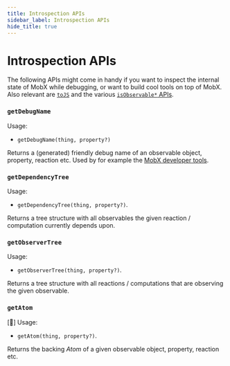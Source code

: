 ```yaml
---
title: Introspection APIs
sidebar_label: Introspection APIs
hide_title: true
---
```


<script async type="text/javascript" src="//cdn.carbonads.com/carbon.js?serve=CEBD4KQ7&placement=mobxjsorg" id="_carbonads_js"></script>

# Introspection APIs

The following APIs might come in handy if you want to inspect the internal state of MobX while debugging, or want to build cool tools on top of MobX.
Also relevant are [`toJS`](tojson.md) and the various [`isObservable*` APIs](api.md#isobservable).

### `getDebugName`

Usage:

-   `getDebugName(thing, property?)`

Returns a (generated) friendly debug name of an observable object, property, reaction etc. Used by for example the [MobX developer tools](https://github.com/mobxjs/mobx-devtools).

### `getDependencyTree`

Usage:

-   `getDependencyTree(thing, property?)`.

Returns a tree structure with all observables the given reaction / computation currently depends upon.

### `getObserverTree`

Usage:

-   `getObserverTree(thing, property?)`.

Returns a tree structure with all reactions / computations that are observing the given observable.

### `getAtom`

[🚀] Usage:

-   `getAtom(thing, property?)`.

Returns the backing _Atom_ of a given observable object, property, reaction etc.

